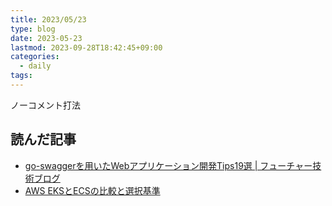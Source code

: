 ```yaml
---
title: 2023/05/23
type: blog
date: 2023-05-23
lastmod: 2023-09-28T18:42:45+09:00
categories:
  - daily
tags:
---
```


ノーコメント打法

## 読んだ記事

- [go-swaggerを用いたWebアプリケーション開発Tips19選 | フューチャー技術ブログ](https://future-architect.github.io/articles/20200630/)
- [AWS EKSとECSの比較と選択基準](https://zenn.dev/yoshinori_satoh/articles/2021-02-13-eks-ecs-compare)
